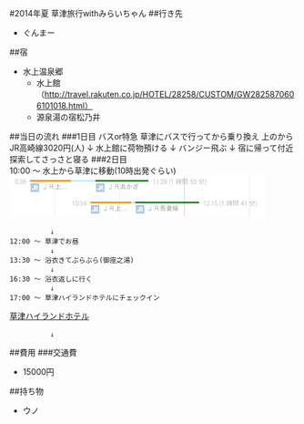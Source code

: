 #2014年夏 草津旅行withみらいちゃん
##行き先
* ぐんまー

##宿
* 水上温泉郷
	* 水上館（http://travel.rakuten.co.jp/HOTEL/28258/CUSTOM/GW2825870606101018.html）
	* 源泉湯の宿松乃井

##当日の流れ
###1日目
	バスor特急
	草津にバスで行ってから乗り換え
	上のからJR高崎線3020円(人)
		      ↓
	水上館に荷物預ける
		      ↓
	バンジー飛ぶ
		      ↓
	宿に帰って付近探索してさっさと寝る
###2日目		   
	10:00 〜 水上から草津に移動(10時出発ぐらい)
![当日時刻表](images/lineScheduleToKusatsu.png)
				
		      ↓			
	12:00 〜 草津でお昼
		      ↓
	13:30 〜 浴衣きてぶらぶら(御座之湯)	
			  ↓ 
	16:30 〜 浴衣返しに行く
			  ↓ 
	17:00 〜 草津ハイランドホテルにチェックイン
[草津ハイランドホテル](http://highlandhotel.jp/spa.html)
	
			  ↓ 
	
	   
##費用
###交通費
* 15000円

##持ち物
* ウノ